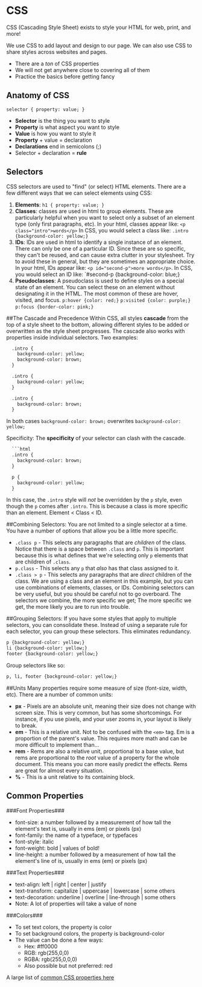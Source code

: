 # CSS

CSS (Cascading Style Sheet) exists to style your HTML for web, print, and more!

We use CSS to add layout and design to our page. We can also use CSS to share styles across websites and pages.

- There are a *ton* of CSS properties
- We will not get anywhere close to
covering all of them
- Practice the basics before getting fancy

## Anatomy of CSS

`selector { property: value; }`

- __Selector__ is the thing you want to style
- __Property__ is what aspect you want to style
- __Value__ is how you want to style it
- __Property__ + value = declaration
- __Declarations__ end in semicolons (;)
- Selector + declaration = __rule__

## Selectors

CSS selectors are used to "find" (or select) HTML elements. There are a few different ways that we can select elements using CSS:
1) __Elements__: `h1 { property: value; }`
2) __Classes__: classes are used in html to group elements. These are particularly helpful when you want to select only a subset of an element type (only first paragraphs, etc).
In your html, classes appear like:
`<p class="intro">words</p>`
In CSS, you would select a class like:
`.intro {background-color: yellow;}`
3) __IDs__: IDs are used in html to identify a single instance of an element. There can only be one of a particular ID. Since these are so specific, they can't be reused, and can cause extra clutter in your stylesheet. Try to avoid these in general, but they are sometimes an appropriate choice.
In your html, IDs appear like: `<p id="second-p">more words</p>`.
In CSS, you would select an ID like: `#second-p {background-color: blue;}
4) __Pseudoclasses__: A pseudoclass is used to define styles on a special state of an element. You can select these on an element without designating it in the HTML. The most common of these are hover, visited, and focus.
`p:hover {color: red;}`
`p:visited {color: purple;}`
`p:focus {border-color: pink;}`

##The Cascade and Precedence
Within CSS, all styles __cascade__ from the top of a style sheet to the bottom, allowing different styles to be added or overwritten as the style sheet progresses. The cascade also works with properties inside individual selectors. Two examples:
```html
  .intro {
    background-color: yellow;
    background-color: brown;
  }
```

```html
  .intro {
    background-color: yellow;
  }

  .intro {
    background-color: brown;
  }
```
In both cases `background-color: brown;` overwrites `background-color: yellow;`

Specificity: The __specificity__ of your selector can clash with the cascade.
```html
  ```html
  .intro {
    background-color: brown;
  }

  p {
    background-color: yellow;
  }
```
In this case, the `.intro` style will _not_ be overridden by the `p` style, even though the `p` comes after `.intro`. This is because a class is more specific than an element. Element < Class < ID.

##Combining Selectors:
You are not limited to a single selector at a time. You have a number of options that allow you be a little more specific.
- `.class p` - This selects any paragraphs that are _children_ of the class. Notice that there is a space between `.class` and `p`. This is important because this is what defines that we're selecting only `p` elements that are children of `.class`.
- `p.class` - This selects any `p` that _also_ has that class assigned to it.
- `.class > p` - This selects any paragraphs that are _direct_ children of the class.
We are using a class and an element in this example, but you can use combinations of elements, classes, or IDs.
Combining selectors can be very useful, but you should be careful not to go overboard. The selectors we combine, the more specific we get; The more specific we get, the more likely you are to run into trouble.

##Grouping Selectors:
If you have some styles that apply to multiple selectors, you can consolidate these. Instead of using a separate rule for each selector, you can group these selectors. This eliminates redundancy.
```html
p {background-color: yellow;}
li {background-color: yellow;}
footer {background-color: yellow;}
```
Group selectors like so:
```html
p, li, footer {background-color: yellow;}
```

##Units
Many properties require some measure of size (font-size, width, etc). There are a number of common units:
- __px__ - Pixels are an absolute unit, meaning their size does not change with screen size. This is very common, but has some shortcomings. For instance, if you use pixels, and your user zooms in, your layout is likely to break.
- __em__ - This is a relative unit. Not to be confused with the `<em>` tag. Em is a proportion of the parent's value. This requires more math and can be more difficult to implement than...
- __rem__ - Rems are also a relative unit, proportional to a base value, but rems are proportional to the _root_ value of a property for the whole document. This means you can more easily predict the effects. Rems are great for almost every situation.
- __%__ - This is a unit relative to its containing block.


## Common Properties

###Font Properties###

- font-size: a number followed by a measurement of how tall the element's text is, usually in ems (em) or pixels (px)
- font-family: the name of a typeface, or typefaces
- font-style: italic
- font-weight: bold | values of bold!
- line-height: a number followed by a
measurement of how tall the element's line of is,
usually in ems (em) or pixels (px)

###Text Properties###

- text-align: left | right | center | justify
- text-transform: capitalize | uppercase | lowercase | some others
- text-decoration: underline | overline | line-through | some others
- Note: A lot of properties will take a value of none

###Colors###

- To set text colors, the property is color
- To set background colors, the property is background-color
- The value can be done a few ways:
  - Hex: #ff0000
  - RGB: rgb(255,0,0)
  - RGBA: rgb(255,0,0,0)
  - Also possible but not preferred: red

A large list of [common CSS properties here](https://developer.mozilla.org/en-US/docs/Web/CSS/CSS_Properties_Reference)



